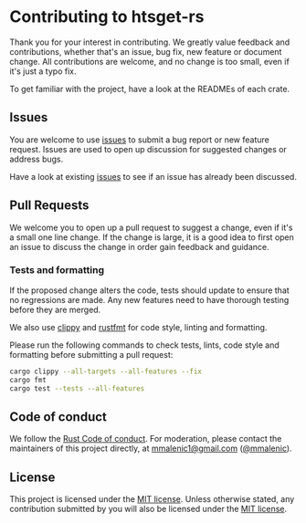 # Contributing to htsget-rs

Thank you for your interest in contributing. We greatly value feedback and contributions, whether that's
an issue, bug fix, new feature or document change. All contributions are welcome, and no change is too small, even if
it's just a typo fix.

To get familiar with the project, have a look at the READMEs of each crate.

## Issues

You are welcome to use [issues] to submit a bug report or new feature request. Issues are used to open up discussion for
suggested changes or address bugs.

Have a look at existing [issues] to see if an issue has already been discussed.

[issues]: https://github.com/umccr/htsget-rs/issues

## Pull Requests
 
We welcome you to open up a pull request to suggest a change, even if it's a small one line change.
If the change is large, it is a good idea to first open an issue to discuss the change in order gain feedback and
guidance.

### Tests and formatting

If the proposed change alters the code, tests should update to ensure that no regressions are made. Any new features 
need to have thorough testing before they are merged. 

We also use [clippy] and [rustfmt] for code style, linting and formatting.

Please run the following commands to check tests, lints, code style and formatting before submitting a pull request:

```sh
cargo clippy --all-targets --all-features --fix
cargo fmt
cargo test --tests --all-features
```

[clippy]: https://github.com/rust-lang/rust-clippy
[rustfmt]: https://github.com/rust-lang/rustfmt

## Code of conduct

We follow the [Rust Code of conduct][rust-code-of-conduct]. For moderation, please contact the maintainers of this
project directly, at mmalenic1@gmail.com ([@mmalenic]).

[rust-code-of-conduct]: https://www.rust-lang.org/policies/code-of-conduct
[@mmalenic]: https://github.com/mmalenic

## License

This project is licensed under the [MIT license][license]. Unless otherwise stated, any contribution submitted 
by you will also be licensed under the [MIT license][license].

[license]: LICENSE